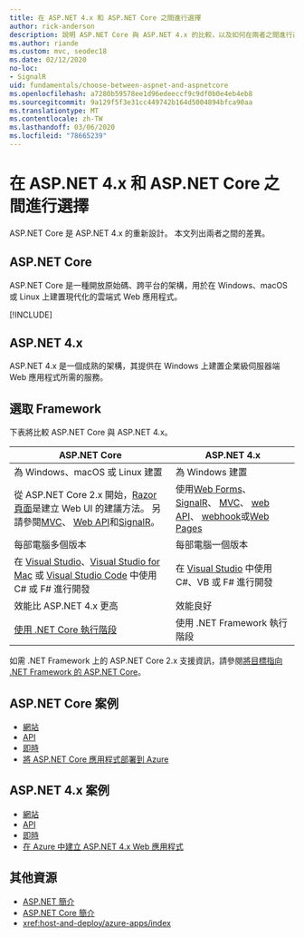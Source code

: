 ```yaml
---
title: 在 ASP.NET 4.x 和 ASP.NET Core 之間進行選擇
author: rick-anderson
description: 說明 ASP.NET Core 與 ASP.NET 4.x 的比較，以及如何在兩者之間進行選擇。
ms.author: riande
ms.custom: mvc, seodec18
ms.date: 02/12/2020
no-loc:
- SignalR
uid: fundamentals/choose-between-aspnet-and-aspnetcore
ms.openlocfilehash: a7280b59578ee1d96edeeccf9c9df0b0e4eb4eb8
ms.sourcegitcommit: 9a129f5f3e31cc449742b164d5004894bfca90aa
ms.translationtype: MT
ms.contentlocale: zh-TW
ms.lasthandoff: 03/06/2020
ms.locfileid: "78665239"
---
```

# <a name="choose-between-aspnet-4x-and-aspnet-core"></a>在 ASP.NET 4.x 和 ASP.NET Core 之間進行選擇

ASP.NET Core 是 ASP.NET 4.x 的重新設計。 本文列出兩者之間的差異。

## <a name="aspnet-core"></a>ASP.NET Core

ASP.NET Core 是一種開放原始碼、跨平台的架構，用於在 Windows、macOS 或 Linux 上建置現代化的雲端式 Web 應用程式。

[!INCLUDE[](~/includes/benefits.md)]

## <a name="aspnet-4x"></a>ASP.NET 4.x

ASP.NET 4.x 是一個成熟的架構，其提供在 Windows 上建置企業級伺服器端 Web 應用程式所需的服務。

## <a name="framework-selection"></a>選取 Framework

下表將比較 ASP.NET Core 與 ASP.NET 4.x。

| ASP.NET Core | ASP.NET 4.x |
|---|---|
|為 Windows、macOS 或 Linux 建置|為 Windows 建置|
|從 ASP.NET Core 2.x 開始，[Razor 頁面](xref:razor-pages/index)是建立 Web UI 的建議方法。 另請參閱[MVC](xref:mvc/overview)、 [Web API](xref:tutorials/first-web-api)和[SignalR](xref:signalr/introduction)。|使用[Web Forms](/aspnet/web-forms)、 [SignalR](/aspnet/signalr)、 [MVC](/aspnet/mvc)、 [web API](/aspnet/web-api/)、 [webhook](/aspnet/webhooks/)或[Web Pages](/aspnet/web-pages)|
|每部電腦多個版本|每部電腦一個版本|
|在 [Visual Studio](https://visualstudio.microsoft.com/vs/)、[Visual Studio for Mac](https://visualstudio.microsoft.com/vs/mac/) 或 [Visual Studio Code](https://code.visualstudio.com/) 中使用 C# 或 F# 進行開發|在 [Visual Studio](https://visualstudio.microsoft.com/vs/) 中使用 C#、VB 或 F# 進行開發|
|效能比 ASP.NET 4.x 更高|效能良好|
|[使用 .NET Core 執行階段](/dotnet/standard/choosing-core-framework-server)|使用 .NET Framework 執行階段|

如需 .NET Framework 上的 ASP.NET Core 2.x 支援資訊，請參閱[將目標指向 .NET Framework 的 ASP.NET Core](xref:index#target-framework)。

## <a name="aspnet-core-scenarios"></a>ASP.NET Core 案例

* [網站](xref:tutorials/first-mvc-app/index)
* [API](xref:tutorials/first-web-api)
* [即時](xref:signalr/introduction)
* [將 ASP.NET Core 應用程式部署到 Azure](/azure/app-service/app-service-web-get-started-dotnet)

## <a name="aspnet-4x-scenarios"></a>ASP.NET 4.x 案例

* [網站](/aspnet/mvc)
* [API](/aspnet/web-api)
* [即時](/aspnet/signalr)
* [在 Azure 中建立 ASP.NET 4.x Web 應用程式](/azure/app-service/app-service-web-get-started-dotnet-framework)

## <a name="additional-resources"></a>其他資源

* [ASP.NET 簡介](/aspnet/overview)
* [ASP.NET Core 簡介](xref:index)
* <xref:host-and-deploy/azure-apps/index>

